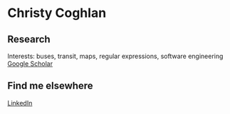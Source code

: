 # Christy Coghlan


## Research
Interests: buses, transit, maps, regular expressions, software engineering
[Google Scholar](https://scholar.google.com/citations?user=5xipaBsAAAAJ&hl=en)

## Find me elsewhere
[LinkedIn](https://www.linkedin.com/in/christy-coghlan/)
